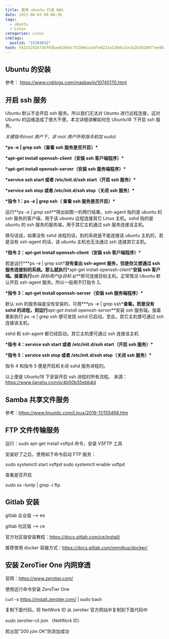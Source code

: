 ```yaml
---
title: 使用 ubuntu 打造 NAS
date: 2021-06-03 09:08:36
tags:
  - ubuntu
  - Linux
categories: Linux
cnblogs:
  postid: "15393032"
hash: f8333292473bf93bae82b6dc752b0e1cb4fe9223a138de15e1b2b5819977ee9b
---
```


## Ubuntu 的安装

参考： https://www.cnblogs.com/masbay/p/10745170.html

## 开启 ssh 服务

Ubuntu 默认不会开启 ssh 服务。所以我们无法对 Ubuntu 进行远程连接，这对 Ubuntu 的运维造成了很大不便。本文详细讲解如何在 Ubuntu18 下开启 ssh 服务。

_关键指令(root 用户下，非 root 用户所有指令前加 sudo)_

**\*ps -e | grep ssh（查看 ssh 服务是否开启）\***

**\*apt-get install openssh-client（安装 ssh 客户端程序）\***

**\*apt-get install openssh-server（安装 ssh 服务端程序）\***

**\*service ssh start 或者 /etc/init.d/ssh start（开启 ssh 服务）\***

**\*service ssh stop 或者 /etc/init.d/ssh stop（关闭 ssh 服务）\***

**\*指令 1：ps -e | grep ssh（ 查看 ssh 服务是否开启）\***

运行**_ps -e | grep ssh_**得出如图一的两行结果。ssh-agent 指的是 ubuntu 的 ssh 服务的客户端，用于该 ubuntu 远程连接其它 Linux 主机。sshd 指的是 ubuntu 的 ssh 服务的服务端，用于其它主机通过 ssh 服务连接该主机。

换句话说，如果没有 sshd 进程的话，别的系统是不能连接该 ubuntu 主机的，若是没有 ssh-agent 的话，该 ubuntu 主机也无法通过 ssh 连接其它主机。

**\*指令 2：apt-get install openssh-client（安装 ssh 客户端程序）\***

若是运行**\*ps -e | grep ssh\***没有查出 ssh-agent 服务，但是你又想通过 ssh 服务连接别的系统。那么就执行**\*apt-get install openssh-client\***安装 ssh 客户端。接着执行**_ssh 目标用户@目标 ip_**即可连接目标主机。正常情况 Ubuntu 默认开启 ssh-agent 服务。所以一般用不打指令 2。

**\*指令 3：apt-get install openssh-server（安装 ssh 服务端程序）\***

默认 ssh 的服务端是没有安装的，可用**\*ps -e | grep ssh\***查看。若是没有 sshd 的进程，则运行**_apt-get install openssh-server_**安装 ssh 服务端。接着重新执行 ps -e | grep ssh 便可发现 sshd 已启动。至此，其它主机便可通过 ssh 连接该主机。

sshd 和 ssh-agent 都已经启动。其它主机便可通过 ssh 连接该主机

**\*指令 4：service ssh start 或者 /etc/init.d/ssh start（开启 ssh 服务）\***

**\*指令 5：service ssh stop 或者 /etc/init.d/ssh stop（关闭 ssh 服务）\***

指令 4 和指令 5 便是开启和关闭 sshd 服务进程的。

以上便是 Ubuntu18 下安装开启 ssh 进程的所有流程。
来源：https://www.jianshu.com/p/4b50b55ebb4d

## Samba 共享文件服务

参考：https://www.linuxidc.com/Linux/2018-11/155466.htm

## FTP 文件传输服务

运行：sudo apt-get install vsftpd 命令，安装 VSFTP 工具

安装好了之后，使用如下命令启动 FTP 服务：

sudo systemctl start vsftpd
sudo systemctl enable vsftpd

查看是否开启

sudo ss -tunlp | grep -i ftp

## Gitlab 安装

gitlab 企业版 --> ee

gitlab 社区版 --> ce

官方社区版安装教程：https://docs.gitlab.com/ce/install/

推荐使用 docker 容器方式：https://docs.gitlab.com/omnibus/docker/

## 安装 ZeroTier One 内网穿透

官网：https://www.zerotier.com/

使用这行命令安装 ZeroTier One

curl -s https://install.zerotier.com/ | sudo bash

复制下面代码，将 NetWork ID 从 zerotier 官方网站中复制到下面代码中

sudo zerotier-cli join （NetWork ID）

若出现”200 join OK”则添加成功

